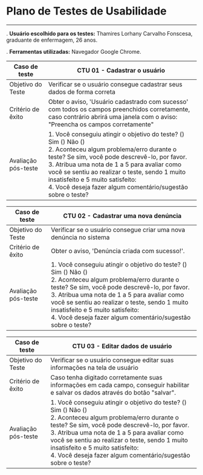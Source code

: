 # Plano de Testes de Usabilidade
----------------------------

. **Usuário escolhido para os testes:** Thamires Lorhany Carvalho Fonscesa, graduante de enfermagem, 26 anos.

. **Ferramentas utilizadas:** Navegador Google Chrome.

Caso de teste  | CTU 01 - Cadastrar o usuário |
|------------|-------------------------------------------------|
|Objetivo do Teste| Verificar se o usuário consegue cadastrar seus dados de forma correta|    
|Critério de êxito | Obter o aviso, 'Usuário cadastrado com sucesso' com todos os campos preenchidos corretamente, caso contrário abrirá uma janela com o aviso: "Preencha os campos corretamente"  |
|Avaliação pós-teste| 1. Você conseguiu atingir o objetivo do teste? () Sim () Não () <br /> 2. Aconteceu algum problema/erro durante o teste? Se sim, você pode descrevê-lo, por favor.  <br /> 3. Atribua  uma  nota  de  1  a  5  para  avaliar  como  você  se  sentiu  ao  realizar  o  teste,  sendo  1 muito insatisfeito e 5 muito satisfeito: <br /> 4. Você deseja fazer algum comentário/sugestão sobre o teste? |

Caso de teste  | CTU 02 - Cadastrar uma nova denúncia |
|------------|-------------------------------------------------|
|Objetivo do Teste| Verificar se o usuário consegue criar uma nova denúncia no sistema|    
|Critério de êxito | Obter o aviso, 'Denúncia criada com sucesso!'.|
|Avaliação pós-teste| 1. Você conseguiu atingir o objetivo do teste? () Sim () Não () <br /> 2. Aconteceu algum problema/erro durante o teste? Se sim, você pode descrevê-lo, por favor.  <br /> 3. Atribua  uma  nota  de  1  a  5  para  avaliar  como  você  se  sentiu  ao  realizar  o  teste,  sendo  1 muito insatisfeito e 5 muito satisfeito: <br /> 4. Você deseja fazer algum comentário/sugestão sobre o teste? |

Caso de teste  | CTU 03 - Editar dados de usuário |
|------------|-------------------------------------------------|
|Objetivo do Teste| Verificar se o usuário consegue editar suas informações na tela de usuário|    
|Critério de êxito | Caso tenha digitado corretamente suas informações em cada campo, conseguir habilitar e salvar os dados através do botão "salvar". |
|Avaliação pós-teste| 1. Você conseguiu atingir o objetivo do teste? () Sim () Não () <br /> 2. Aconteceu algum problema/erro durante o teste? Se sim, você pode descrevê-lo, por favor.  <br /> 3. Atribua  uma  nota  de  1  a  5  para  avaliar  como  você  se  sentiu  ao  realizar  o  teste,  sendo  1 muito insatisfeito e 5 muito satisfeito: <br /> 4. Você deseja fazer algum comentário/sugestão sobre o teste? |
